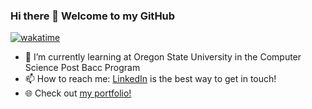 ### Hi there 👋 Welcome to my GitHub

[![wakatime](https://wakatime.com/badge/user/018beb63-417d-4d04-948e-db38fbe7855c.svg)](https://wakatime.com/@018beb63-417d-4d04-948e-db38fbe7855c)

<!--
**byronboots/byronboots** is a ✨ _special_ ✨ repository because its `README.md` (this file) appears on your GitHub profile.

Here are some ideas to get you started:
- 🤔 I’m looking for help with ...
- 💬 Ask me about ...
- 📫 How to reach me: ...
- 😄 Pronouns: ...
- ⚡ Fun fact: ...
- 🔭 I’m currently focused on
-->

- 🌱 I’m currently learning at Oregon State University in the Computer Science Post Bacc Program
- 📫 How to reach me: [LinkedIn](https://www.linkedin.com/in/byronboots/) is the best way to get in touch!
- 🌐 Check out [my portfolio!](https://byronboots.com/)
